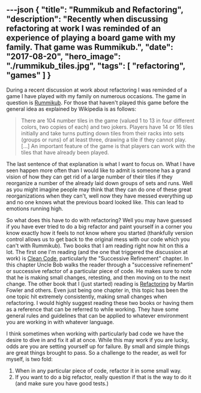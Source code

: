 ---json
{
  "title": "Rummikub and Refactoring",
  "description": "Recently when discussing refactoring at work I was reminded of an experience of playing a board game with my family. That game was Rummikub.",
  "date": "2017-08-20",
  "hero_image": "./rummikub_tiles.jpg",
  "tags": [
    "refactoring",
    "games"
  ]
}
---

During a recent discussion at work about refactoring I was reminded of a game I have played with my family on numerous occasions. The game in question is [Rummikub](https://en.wikipedia.org/wiki/Rummikub). For those that haven't played this game before the general idea as explained by Wikipedia is as follows: 

>There are 104 number tiles in the game (valued 1 to 13 in four different colors, two copies of each) and two jokers. Players have 14 or 16 tiles initially and take turns putting down tiles from their racks into sets (groups or runs) of at least three, drawing a tile if they cannot play. [...] An important feature of the game is that players can work with the tiles that have already been played.

The last sentence of that explanation is what I want to focus on. What I have seen happen more often than I would like to admit is someone has a grand vision of how they can get rid of a large number of their tiles if they reorganize a number of the already laid down groups of sets and runs. Well as you might imagine people may think that they can do one of these great reorganizations when they can't, well now they have messed everything up and no one knows what the previous board looked like. This can lead to emotions running high. 

So what does this have to do with refactoring? Well you may have guessed if you have ever tried to do a big refactor and paint yourself in a corner you know exactly how it feels to not know where you started (thankfully version control allows us to get back to the original mess with our code which you can't with Rummikub). Two books that I am reading right now hit on this a lot. The first one I'm reading (and the one that triggered the discussion at work) is [Clean Code](https://www.amazon.com/Clean-Code-Handbook-Software-Craftsmanship/dp/0132350882), particularly the "Successive Refinement" chapter. In this chapter Uncle Bob walks the reader through a "successive refinement" or successive refactor of a particular piece of code. He makes sure to note that he is making small changes, retesting, and then moving on to the next change. The other book that I (just started) reading is [Refactoring](https://www.amazon.com/Refactoring-Improving-Design-Existing-Code/dp/0201485672/ref=sr_1_1?s=books&ie=UTF8&qid=1503239824&sr=1-1&keywords=refactoring) by Martin Fowler and others. Even just being one chapter in, this topic has been the one topic hit extremely consistently, making small changes when refactoring. I would highly suggest reading these two books or having them as a reference that can be referred to while working. They have some general rules and guidelines that can be applied to whatever environment you are working in with whatever language. 

I think sometimes when working with particularly bad code we have the desire to dive in and fix it all at once. While this may work if you are lucky, odds are you are setting yourself up for failure. By small and simple things are great things brought to pass. So a challenge to the reader, as well for myself, is two fold:

1. When in any particular piece of code, refactor it in some small way.
2. If you want to do a big refactor, really question if that is the way to do it (and make sure you have good tests.)